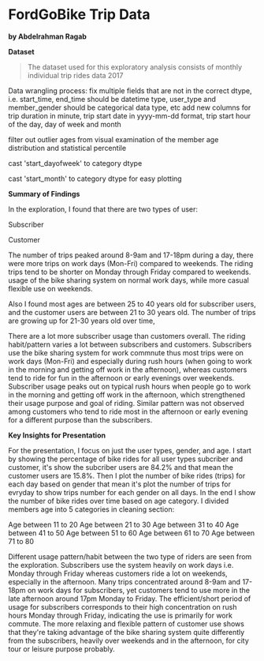 # FordGoBike Trip Data
**by Abdelrahman Ragab**

**Dataset**

> The dataset used for this exploratory analysis consists of monthly individual trip rides data 2017

Data wrangling process:
fix multiple fields that are not in the correct dtype, i.e. start_time, end_time should be datetime type, user_type and member_gender should be categorical data type, etc
add new columns for trip duration in minute, trip start date in yyyy-mm-dd format, trip start hour of the day, day of week and month

filter out outlier ages from visual examination of the member age distribution and statistical percentile

cast 'start_dayofweek' to category dtype

cast 'start_month' to category dtype for easy plotting


**Summary of Findings**

In the exploration, I found that there are two types of user:

Subscriber

Customer

The number of trips peaked around 8-9am and 17-18pm during a day,
there were more trips on work days (Mon-Fri) compared to weekends.
The riding trips tend to be shorter on Monday through Friday compared to weekends. 
 usage of the bike sharing system on normal work days, while more casual flexible use on weekends.


Also I found most ages are between 25 to 40 years old for subscriber users,
and the customer users are between 21 to 30 years old. The number of trips are growing up for 21-30 years old over time,


There are a lot more subscriber usage than customers overall. 
The riding habit/pattern varies a lot between subscribers and customers.
Subscribers use the bike sharing system for work commnute thus most trips were on work days (Mon-Fri) and especially during rush hours (when going to work in the morning and getting off work in the afternoon),
whereas customers tend to ride for fun in the afternoon or early evenings over weekends. Subscriber usage peaks out on typical rush hours when people go to work in the morning and getting off work in the afternoon, which strengthened their usage purpose and goal of riding. 
Similar pattern was not observed among customers who tend to ride most in the afternoon or early evening for a different purpose than the subscribers.


**Key Insights for Presentation**

For the presentation, I focus on just the user types, gender, and age. I start by showing the percentage of bike rides for all user types subcriber and customer, it's show the subcriber users are 84.2% and that mean the customer users are 15.8%.
Then I plot the number of bike rides (trips) for each day based on gender that mean it's plot the number of trips for evryday to show trips number for each gender on all days.
In the end I show the number of bike rides over time based on age category. I divided members age into 5 categories in cleaning section:

Age between 11 to 20
Age between 21 to 30
Age between 31 to 40
Age between 41 to 50
Age between 51 to 60
Age between 61 to 70
Age between 71 to 80


Different usage pattern/habit between the two type of riders are seen from the exploration. 
Subscribers use the system heavily on work days i.e. Monday through Friday whereas customers ride a lot on weekends,
especially in the afternoon. 
Many trips concentrated around 8-9am and 17-18pm on work days for subscribers, 
yet customers tend to use more in the late afternoon around 17pm Monday to Friday.
The efficient/short period of usage for subscribers corresponds to their high concentration on rush hours Monday through Friday, 
indicating the use is primarily for work commute. 
The more relaxing and flexible pattern of customer use shows that they're taking advantage of the bike sharing system quite differently from the subscribers, heavily over weekends and in the afternoon, for city tour or leisure purpose probably.




